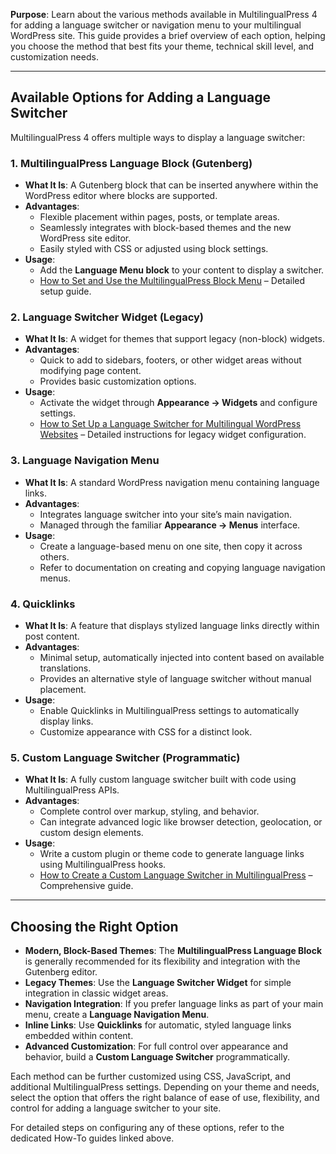 **Purpose**: Learn about the various methods available in MultilingualPress 4 for adding a language switcher or navigation menu to your multilingual WordPress site. This guide provides a brief overview of each option, helping you choose the method that best fits your theme, technical skill level, and customization needs.

---

## Available Options for Adding a Language Switcher

MultilingualPress 4 offers multiple ways to display a language switcher:

### 1. MultilingualPress Language Block (Gutenberg)

- **What It Is**: A Gutenberg block that can be inserted anywhere within the WordPress editor where blocks are supported.
- **Advantages**:
    - Flexible placement within pages, posts, or template areas.
    - Seamlessly integrates with block-based themes and the new WordPress site editor.
    - Easily styled with CSS or adjusted using block settings.
- **Usage**:
    - Add the **Language Menu block** to your content to display a switcher.
    - [How to Set and Use the MultilingualPress Block Menu](#) – Detailed setup guide.

### 2. Language Switcher Widget (Legacy)

- **What It Is**: A widget for themes that support legacy (non-block) widgets.
- **Advantages**:
    - Quick to add to sidebars, footers, or other widget areas without modifying page content.
    - Provides basic customization options.
- **Usage**:
    - Activate the widget through **Appearance → Widgets** and configure settings.
    - [How to Set Up a Language Switcher for Multilingual WordPress Websites](#) – Detailed instructions for legacy widget configuration.

### 3. Language Navigation Menu

- **What It Is**: A standard WordPress navigation menu containing language links.
- **Advantages**:
    - Integrates language switcher into your site’s main navigation.
    - Managed through the familiar **Appearance → Menus** interface.
- **Usage**:
    - Create a language-based menu on one site, then copy it across others.
    - Refer to documentation on creating and copying language navigation menus.

### 4. Quicklinks

- **What It Is**: A feature that displays stylized language links directly within post content.
- **Advantages**:
    - Minimal setup, automatically injected into content based on available translations.
    - Provides an alternative style of language switcher without manual placement.
- **Usage**:
    - Enable Quicklinks in MultilingualPress settings to automatically display links.
    - Customize appearance with CSS for a distinct look.

### 5. Custom Language Switcher (Programmatic)

- **What It Is**: A fully custom language switcher built with code using MultilingualPress APIs.
- **Advantages**:
    - Complete control over markup, styling, and behavior.
    - Can integrate advanced logic like browser detection, geolocation, or custom design elements.
- **Usage**:
    - Write a custom plugin or theme code to generate language links using MultilingualPress hooks.
    - [How to Create a Custom Language Switcher in MultilingualPress](#) – Comprehensive guide.

---

## Choosing the Right Option

- **Modern, Block-Based Themes**: The **MultilingualPress Language Block** is generally recommended for its flexibility and integration with the Gutenberg editor.
- **Legacy Themes**: Use the **Language Switcher Widget** for simple integration in classic widget areas.
- **Navigation Integration**: If you prefer language links as part of your main menu, create a **Language Navigation Menu**.
- **Inline Links**: Use **Quicklinks** for automatic, styled language links embedded within content.
- **Advanced Customization**: For full control over appearance and behavior, build a **Custom Language Switcher** programmatically.


Each method can be further customized using CSS, JavaScript, and additional MultilingualPress settings. Depending on your theme and needs, select the option that offers the right balance of ease of use, flexibility, and control for adding a language switcher to your site.

For detailed steps on configuring any of these options, refer to the dedicated How-To guides linked above.